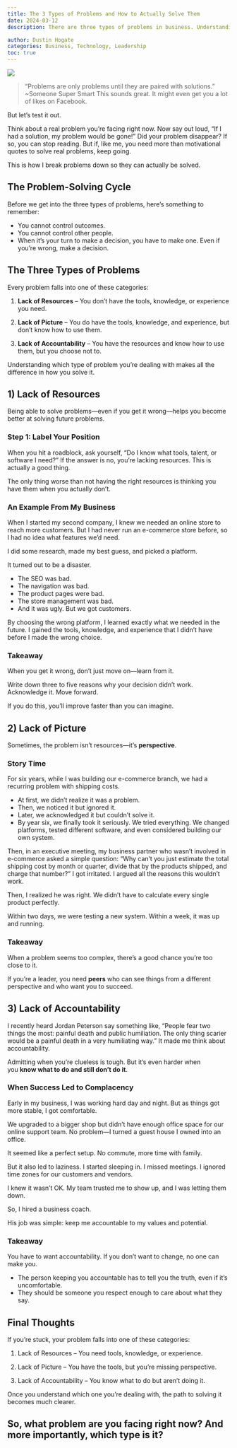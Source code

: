 ```yaml
---
title: The 3 Types of Problems and How to Actually Solve Them
date: 2024-03-12
description: There are three types of problems in business. Understanding them is the key to solving issues faster, making better decisions, and staying accountable.

author: Dustin Hogate
categories: Business, Technology, Leadership
toc: true
---
```


![](how-opportunity-works-belief-growth-and-finding-success-2-1.jpg)
> “Problems are only problems until they are paired with solutions.”
> ~Someone Super Smart
This sounds great. It might even get you a lot of likes on Facebook.

But let’s test it out.

Think about a real problem you’re facing right now. Now say out loud, “If I had a solution, my problem would be gone!”
Did your problem disappear?
If so, you can stop reading. But if, like me, you need more than motivational quotes to solve real problems, keep going.

This is how I break problems down so they can actually be solved.

## The Problem-Solving Cycle

Before we get into the three types of problems, here’s something to remember:
- You cannot control outcomes.
- You cannot control other people.
- When it’s your turn to make a decision, you have to make one. Even if you’re wrong, make a decision.

## The Three Types of Problems

Every problem falls into one of these categories:
1. **Lack of Resources** – You don’t have the tools, knowledge, or experience you need.

2. **Lack of Picture** – You do have the tools, knowledge, and experience, but don’t know how to use them.

3. **Lack of Accountability** – You have the resources and know how to use them, but you choose not to.

Understanding which type of problem you’re dealing with makes all the difference in how you solve it.

## 1) Lack of Resources

Being able to solve problems—even if you get it wrong—helps you become better at solving future problems.

### Step 1: Label Your Position

When you hit a roadblock, ask yourself, “Do I know what tools, talent, or software I need?”
If the answer is no, you’re lacking resources. This is actually a good thing.

The only thing worse than not having the right resources is thinking you have them when you actually don’t.

### An Example From My Business

When I started my second company, I knew we needed an online store to reach more customers. But I had never run an e-commerce store before, so I had no idea what features we’d need.

I did some research, made my best guess, and picked a platform.

It turned out to be a disaster.
- The SEO was bad.
- The navigation was bad.
- The product pages were bad.
- The store management was bad.
- And it was ugly.
But we got customers.

By choosing the wrong platform, I learned exactly what we needed in the future. I gained the tools, knowledge, and experience that I didn’t have before I made the wrong choice.

### Takeaway

When you get it wrong, don’t just move on—learn from it.

Write down three to five reasons why your decision didn’t work. Acknowledge it. Move forward.

If you do this, you’ll improve faster than you can imagine.

## 2) Lack of Picture

Sometimes, the problem isn’t resources—it’s **perspective**.

### Story Time

For six years, while I was building our e-commerce branch, we had a recurring problem with shipping costs.
- At first, we didn’t realize it was a problem.
- Then, we noticed it but ignored it.
- Later, we acknowledged it but couldn’t solve it.
- By year six, we finally took it seriously.
We tried everything. We changed platforms, tested different software, and even considered building our own system.

Then, in an executive meeting, my business partner who wasn’t involved in e-commerce asked a simple question:
“Why can’t you just estimate the total shipping cost by month or quarter, divide that by the products shipped, and charge that number?”
I got irritated. I argued all the reasons this wouldn’t work.

Then, I realized he was right. We didn’t have to calculate every single product perfectly.

Within two days, we were testing a new system. Within a week, it was up and running.

### Takeaway

When a problem seems too complex, there’s a good chance you’re too close to it.

If you’re a leader, you need **peers** who can see things from a different perspective and who want you to succeed.

## 3) Lack of Accountability

I recently heard Jordan Peterson say something like, “People fear two things the most: painful death and public humiliation. The only thing scarier would be a painful death in a very humiliating way.”
It made me think about accountability.

Admitting when you’re clueless is tough. But it’s even harder when you **know what to do and still don’t do it**.

### When Success Led to Complacency

Early in my business, I was working hard day and night. But as things got more stable, I got comfortable.

We upgraded to a bigger shop but didn’t have enough office space for our online support team. No problem—I turned a guest house I owned into an office.

It seemed like a perfect setup. No commute, more time with family.

But it also led to laziness. I started sleeping in. I missed meetings. I ignored time zones for our customers and vendors.

I knew it wasn’t OK. My team trusted me to show up, and I was letting them down.

So, I hired a business coach.

His job was simple: keep me accountable to my values and potential.

### Takeaway

You have to want accountability. If you don’t want to change, no one can make you.
- The person keeping you accountable has to tell you the truth, even if it’s uncomfortable.
- They should be someone you respect enough to care about what they say.

## Final Thoughts

If you’re stuck, your problem falls into one of these categories:
1. Lack of Resources – You need tools, knowledge, or experience.

2. Lack of Picture – You have the tools, but you’re missing perspective.

3. Lack of Accountability – You know what to do but aren’t doing it.

Once you understand which one you’re dealing with, the path to solving it becomes much clearer.

So, what problem are you facing right now? And more importantly, which type is it?
---
